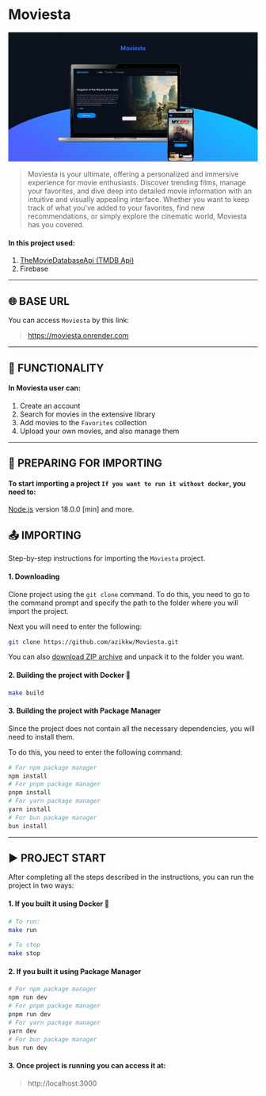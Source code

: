 # Moviesta

![Banner](/readme/banner.jpg)

> Moviesta is your ultimate, offering a personalized and immersive experience for movie enthusiasts. Discover trending films, manage your favorites, and dive deep into detailed movie information with an intuitive and visually appealing interface. Whether you want to keep track of what you've added to your favorites, find new recommendations, or simply explore the cinematic world, Moviesta has you covered.

#### In this project used:
1. [TheMovieDatabaseApi (TMDB Api)](https://developer.themoviedb.org/reference/intro/getting-started)
2. Firebase

---

## 🌐 BASE URL
You can access `Moviesta` by this link:
> https://moviesta.onrender.com

---

## 📱 FUNCTIONALITY
#### In Moviesta user can:
1. Create an account
2. Search for movies in the extensive library
3. Add movies to the `Favorites` collection
4. Upload your own movies, and also manage them

---

## 📝 PREPARING FOR IMPORTING
#### To start importing a project `If you want to run it without docker`, you need to:
[Node.js](https://nodejs.org/en) version 18.0.0 [min] and more.

## 📤 IMPORTING
Step-by-step instructions for importing the `Moviesta` project.

#### 1. Downloading

Clone project using the `git clone` command. To do this, you need to go to the command prompt and specify the path to the folder where you will import the project.

Next you will need to enter the following:
```bash
git clone https://github.com/azikkw/Moviesta.git
```

You can also [download ZIP archive](https://github.com/azikkw/Moviesta/archive/refs/heads/main.zip) and unpack it to the folder you want.

#### 2. Building the project with Docker 🐋
```bash
make build
```

#### 3. Building the project with Package Manager
Since the project does not contain all the necessary dependencies, you will need to install them.

To do this, you need to enter the following command:
```bash
# For npm package manager
npm install
# For pnpm package manager
pnpm install
# For yarn package manager
yarn install
# For bun package manager
bun install
```

---

## ▶️ PROJECT START

After completing all the steps described in the instructions, you can run the project in two ways:

#### 1. If you built it using Docker 🐋
```bash
# To run:
make run
```
```bash
# To stop
make stop
```

#### 2. If you built it using Package Manager
```bash
# For npm package manager
npm run dev
# For pnpm package manager
pnpm run dev
# For yarn package manager
yarn dev
# For bun package manager
bun run dev
```

#### 3. Once project is running you can access it at:
> http://localhost:3000
